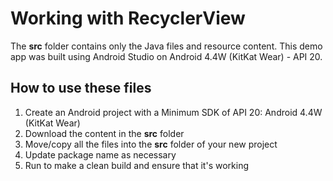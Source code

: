
# Working with RecyclerView
The **src** folder contains only the Java files and resource content.  This demo app was built using Android Studio on Android 4.4W (KitKat Wear) - API 20.
## How to use these files
 1. Create an Android project with a Minimum SDK of API 20:  Android 4.4W (KitKat Wear)
 2. Download the content in the **src** folder
 3. Move/copy all the files into the **src** folder of your new project
 4. Update package name as necessary
 5. Run to make a clean build and ensure that it's working
